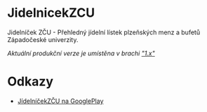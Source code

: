 JidelnicekZCU
=============

Jidelníček ZČU - Přehledný jídelní lístek plzeňských menz a bufetů Západočeské univerzity.

*Aktuální produkční verze je umístěna v brachi ["1.x"](https://github.com/arcao/JidelnicekZCU/tree/1.x)*

Odkazy
================
* [JídelníčekZČU na GooglePlay](https://play.google.com/store/apps/details?id=com.arcao.menza)




